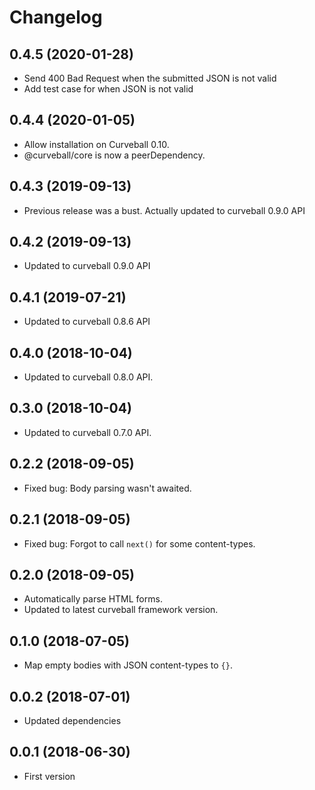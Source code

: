 Changelog
=========

0.4.5 (2020-01-28)
------------------

* Send 400 Bad Request when the submitted JSON is not valid
* Add test case for when JSON is not valid


0.4.4 (2020-01-05)
------------------

* Allow installation on Curveball 0.10.
* @curveball/core is now a peerDependency.


0.4.3 (2019-09-13)
------------------

* Previous release was a bust. Actually updated to curveball 0.9.0 API

0.4.2 (2019-09-13)
------------------

* Updated to curveball 0.9.0 API


0.4.1 (2019-07-21)
------------------

* Updated to curveball 0.8.6 API

0.4.0 (2018-10-04)
------------------

* Updated to curveball 0.8.0 API.

0.3.0 (2018-10-04)
------------------

* Updated to curveball 0.7.0 API.


0.2.2 (2018-09-05)
------------------

* Fixed bug: Body parsing wasn't awaited.


0.2.1 (2018-09-05)
------------------

* Fixed bug: Forgot to call `next()` for some content-types.


0.2.0 (2018-09-05)
------------------

* Automatically parse HTML forms.
* Updated to latest curveball framework version.


0.1.0 (2018-07-05)
------------------

* Map empty bodies with JSON content-types to `{}`.


0.0.2 (2018-07-01)
------------------

* Updated dependencies


0.0.1 (2018-06-30)
------------------

* First version

